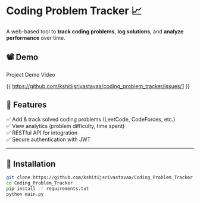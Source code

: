 # Coding Problem Tracker 📈  

A web-based tool to **track coding problems**, **log solutions**, and **analyze performance** over time.  

## 📽️ Demo  

Project Demo Video 

{{ https://github.com/kshitijsrivastavaa/coding_problem_tracker/issues/1 }}

## 🚀 Features  

✅ Add & track solved coding problems (LeetCode, CodeForces, etc.)  
✅ View analytics (problem difficulty, time spent)  
✅ RESTful API for integration  
✅ Secure authentication with JWT  

---

## 🔧 Installation  

```bash
git clone https://github.com/kshitijsrivastavaa/Coding_Problem_Tracker.git
cd Coding_Problem_Tracker
pip install -r requirements.txt
python main.py
